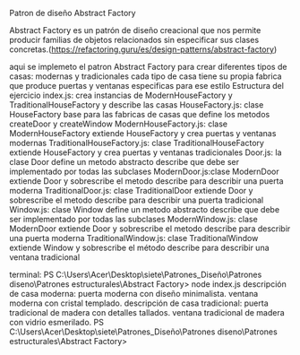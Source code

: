 Patron de diseño Abstract Factory

Abstract Factory es un patrón de diseño creacional que nos permite producir familias de objetos relacionados sin especificar sus clases concretas.(https://refactoring.guru/es/design-patterns/abstract-factory)

aqui se implemeto el patron Abstract Factory para crear diferentes tipos de casas: modernas y tradicionales cada tipo de casa tiene su propia fabrica que produce puertas y ventanas especificas para ese estilo
Estructura del ejercicio
index.js: crea instancias de ModernHouseFactory y TraditionalHouseFactory y describe las casas
HouseFactory.js: clase HouseFactory base para las fabricas de casas que define los metodos createDoor y createWindow
ModernHouseFactory.js: clase ModernHouseFactory extiende HouseFactory y crea puertas y ventanas modernas
TraditionalHouseFactory.js: clase TraditionalHouseFactory extiende HouseFactory y crea puertas y ventanas tradicionales
Door.js: la clase Door define un metodo abstracto describe que debe ser implementado por todas las subclases
ModernDoor.js:clase ModernDoor extiende Door y sobrescribe el metodo describe para describir una puerta moderna
TraditionalDoor.js: clase TraditionalDoor extiende Door y sobrescribe el metodo describe para describir una puerta tradicional
Window.js: clase Window define un metodo abstracto describe que debe ser implementado por todas las subclases
ModernWindow.js: clase ModernDoor extiende Door y sobrescribe el metodo describe para describir una puerta moderna
TraditionalWindow.js: clase TraditionalWindow extiende Window y sobrescribe el método describe para describir una ventana tradicional

terminal:
PS C:\Users\Acer\Desktop\siete\Patrones_Diseño\Patrones diseno\Patrones estructurales\Abstract Factory> node index.js
descripción de casa moderna:
puerta moderna con diseño minimalista.
ventana moderna con cristal templado.
descripción de casa tradicional:
puerta tradicional de madera con detalles tallados.
ventana tradicional de madera con vidrio esmerilado.
PS C:\Users\Acer\Desktop\siete\Patrones_Diseño\Patrones diseno\Patrones estructurales\Abstract Factory>
